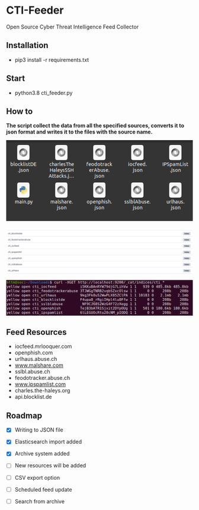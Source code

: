 # CTI-Feeder
Open Source Cyber Threat Intelligence Feed Collector

## Installation

* pip3 install -r requirements.txt


## Start

* python3.8 cti_feeder.py

## How to

**The script collect the data from all the specified sources, converts it to json format and writes it to the files with the source name.**

![GitHub Logo](/feed.png)

![GitHub Logo](/elastic.png)

![GitHub Logo](/elasticSize.png)

## Feed Resources
* iocfeed.mrlooquer.com
* openphish.com
* urlhaus.abuse.ch
* www.malshare.com
* sslbl.abuse.ch
* feodotracker.abuse.ch
* www.ipspamlist.com
* charles.the-haleys.org
* api.blocklist.de

## Roadmap

- [X] Writing to JSON file
- [X] Elasticsearch import added
- [X] Archive system added 
- [ ] New resources will be added
- [ ] CSV export option
- [ ] Scheduled feed update
- [ ] Search from archive

